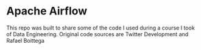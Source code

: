 # Apache Airflow

This repo was built to share some of the code I used during a course I took of Data Engineering.
Original code sources are Twitter Development and Rafael Boittega
